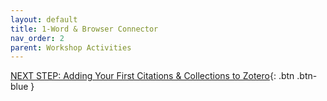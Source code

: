 ```yaml
---
layout: default
title: 1-Word & Browser Connector
nav_order: 2
parent: Workshop Activities
---
```


[NEXT STEP: Adding Your First Citations & Collections to Zotero](act-2.html){: .btn .btn-blue }
